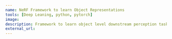 ```yaml
---
name: NeRF Framework to learn Object Representations
tools: [Deep Leaning, python, pytorch]
image: 
description: Framework to learn object level downstream perception tasks.
external_url:
---
```

